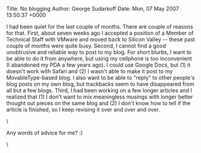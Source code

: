 Title: No blogging
Author: George Sudarkoff
Date: Mon, 07 May 2007 13:50:37 +0000

I had been quiet for the last couple of months. There are couple of
reasons for that. First, about seven weeks ago I accepted a position of
a Member of Technical Staff with VMware and moved back to Silicon Valley
-- these past couple of months were quite busy. Second, I cannot find a
good unobtrusive and reliable way to post to my blog. For short blurbs,
I want to be able to do it from anywhere, but using my cellphone is too
inconvenient (I abandoned my PDA a few years ago). I could use Google
Docs, but (1) it doesn't work with Safari and (2) I wasn't able to make
it post to my MovableType-based blog. I also want to be able to "reply"
to other people's blog posts on my own blog, but trackbacks seem to have
disappeared from all but a few blogs. Third, I had been working on a few
longer articles and I realized that (1) I don't want to mix meaningless
musings with longer better thought out pieces on the same blog and (2) I
don't know how to tell if the article is finished, so I keep revising it
over and over and over.

\

Any words of advice for me? :)

\

